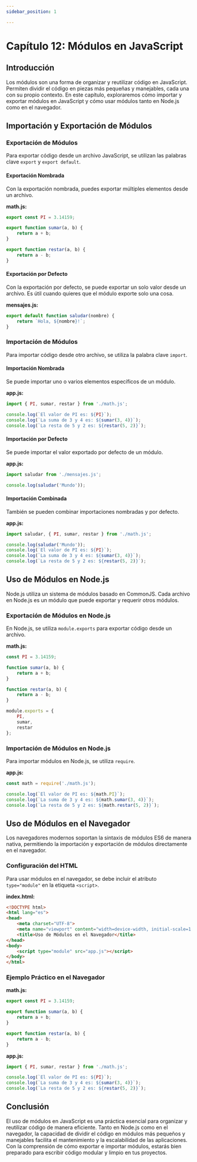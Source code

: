 ```yaml
---
sidebar_position: 1

---
```

# Capítulo 12: Módulos en JavaScript

## Introducción

Los módulos son una forma de organizar y reutilizar código en JavaScript. Permiten dividir el código en piezas más pequeñas y manejables, cada una con su propio contexto. En este capítulo, exploraremos cómo importar y exportar módulos en JavaScript y cómo usar módulos tanto en Node.js como en el navegador.

## Importación y Exportación de Módulos

### Exportación de Módulos

Para exportar código desde un archivo JavaScript, se utilizan las palabras clave `export` y `export default`.

#### Exportación Nombrada

Con la exportación nombrada, puedes exportar múltiples elementos desde un archivo.

**math.js:**
```javascript
export const PI = 3.14159;

export function sumar(a, b) {
    return a + b;
}

export function restar(a, b) {
    return a - b;
}
```

#### Exportación por Defecto

Con la exportación por defecto, se puede exportar un solo valor desde un archivo. Es útil cuando quieres que el módulo exporte solo una cosa.

**mensajes.js:**
```javascript
export default function saludar(nombre) {
    return `Hola, ${nombre}!`;
}
```

### Importación de Módulos

Para importar código desde otro archivo, se utiliza la palabra clave `import`.

#### Importación Nombrada

Se puede importar uno o varios elementos específicos de un módulo.

**app.js:**
```javascript
import { PI, sumar, restar } from './math.js';

console.log(`El valor de PI es: ${PI}`);
console.log(`La suma de 3 y 4 es: ${sumar(3, 4)}`);
console.log(`La resta de 5 y 2 es: ${restar(5, 2)}`);
```

#### Importación por Defecto

Se puede importar el valor exportado por defecto de un módulo.

**app.js:**
```javascript
import saludar from './mensajes.js';

console.log(saludar('Mundo'));
```

#### Importación Combinada

También se pueden combinar importaciones nombradas y por defecto.

**app.js:**
```javascript
import saludar, { PI, sumar, restar } from './math.js';

console.log(saludar('Mundo'));
console.log(`El valor de PI es: ${PI}`);
console.log(`La suma de 3 y 4 es: ${sumar(3, 4)}`);
console.log(`La resta de 5 y 2 es: ${restar(5, 2)}`);
```

## Uso de Módulos en Node.js

Node.js utiliza un sistema de módulos basado en CommonJS. Cada archivo en Node.js es un módulo que puede exportar y requerir otros módulos.

### Exportación de Módulos en Node.js

En Node.js, se utiliza `module.exports` para exportar código desde un archivo.

**math.js:**
```javascript
const PI = 3.14159;

function sumar(a, b) {
    return a + b;
}

function restar(a, b) {
    return a - b;
}

module.exports = {
    PI,
    sumar,
    restar
};
```

### Importación de Módulos en Node.js

Para importar módulos en Node.js, se utiliza `require`.

**app.js:**
```javascript
const math = require('./math.js');

console.log(`El valor de PI es: ${math.PI}`);
console.log(`La suma de 3 y 4 es: ${math.sumar(3, 4)}`);
console.log(`La resta de 5 y 2 es: ${math.restar(5, 2)}`);
```

## Uso de Módulos en el Navegador

Los navegadores modernos soportan la sintaxis de módulos ES6 de manera nativa, permitiendo la importación y exportación de módulos directamente en el navegador.

### Configuración del HTML

Para usar módulos en el navegador, se debe incluir el atributo `type="module"` en la etiqueta `<script>`.

**index.html:**
```html
<!DOCTYPE html>
<html lang="es">
<head>
    <meta charset="UTF-8">
    <meta name="viewport" content="width=device-width, initial-scale=1.0">
    <title>Uso de Módulos en el Navegador</title>
</head>
<body>
    <script type="module" src="app.js"></script>
</body>
</html>
```

### Ejemplo Práctico en el Navegador

**math.js:**
```javascript
export const PI = 3.14159;

export function sumar(a, b) {
    return a + b;
}

export function restar(a, b) {
    return a - b;
}
```

**app.js:**
```javascript
import { PI, sumar, restar } from './math.js';

console.log(`El valor de PI es: ${PI}`);
console.log(`La suma de 3 y 4 es: ${sumar(3, 4)}`);
console.log(`La resta de 5 y 2 es: ${restar(5, 2)}`);
```

## Conclusión

El uso de módulos en JavaScript es una práctica esencial para organizar y reutilizar código de manera eficiente. Tanto en Node.js como en el navegador, la capacidad de dividir el código en módulos más pequeños y manejables facilita el mantenimiento y la escalabilidad de las aplicaciones. Con la comprensión de cómo exportar e importar módulos, estarás bien preparado para escribir código modular y limpio en tus proyectos.
